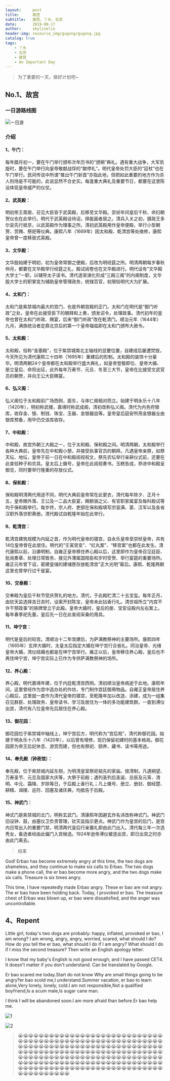```yaml
---
layout:     post
title:      故宫
subtitle:   故宫、丫头、北京
date:       2019-08-17
author:     skylinelin
header-img: resource_img/gugong/gugong.jpg
catalog: true
tags:
    - 丫头
    - 北京
    - 故宫
    - An Important Day
---
```


> 为了重要的一天，做好计划吧~

## No.1、故宫

### 一日游路线图

![一日游](/resource_img/gugong/ggyl.png)

### 介绍

#### 1、午门：

每年腊月初一，要在午门举行颁布次年历书的“颁朔”典礼。遇有重大战争，大军凯旋时，要在午门举行向皇帝敬献战俘的“献停礼”。明代皇帝处罚大臣的“廷杖”也在午门举行。民间传说中所谓“推出午门斩首”亦指此地，但把如此重要的地方作为杀人刑场是不可能的，此说显然不合史实。每逢重大典礼及重要节日，都要在这里陈设体现皇帝威严的仪仗。

#### 2、武英殿：

明初帝王斋居、召见大臣皆于武英殿，后移至文华殿。崇祯年间皇后千秋、命妇朝贺仪也在此举行。明代于武英殿设待诏，择能画者居之。清兵入关之初，摄政王多尔衮先行抵京，以武英殿作为理事之所。清初武英殿用作皇帝便殿，举行小型朝贺、赏赐、祭祀等仪典。康熙八年（1669年）因太和殿、乾清宫等处维修，康熙皇帝曾一度移居式英殿。

#### 3、文华殿：

文华股始建于明初，初为皇帝常御之便殿，后改为明经筵之所。明清两朝每岁春秋仲月，都要在文华殿举行经筵之礼，殿试阅卷也在文华殿进行。明代设有“文华殿大学士”一职，以辅导太子读书。清代逐渐演化形成“三殿三阁”的内阁制度，文华股大学士的职掌变为辅助皇帝管理政务，统辖百官，权限较明代大为扩展。

#### 4、太和门：

太和门是紫禁城内最大的宫门，也是外朝宫殿的正门。太和门在明代是“御门听政”之处，皇帝在此接受臣下的朝拜和上奏，颁发诏令，处理政事。清代初年的皇帝也曾在太和门听政、赐宴，后来“御门听政”改在乾清门。顺治元年（1644年）九月，满族统治者定鼎北京后的第一个皇帝福临即在太和门颁布大赦令。

#### 5、太和殿：

太和殿，俗称“金塞殿”，位于紫禁城南北主轴线的显要位置，自建成后屡遭焚毁，今天所见为清代康熙三十四年（1695年）重建后的形制。太和殿的装饰十分豪华。明清两朝24个皇帝都在太和殿举行盛大典礼，如皇帝登极即位、皇帝大婚、册立皇后、命将出征，此外每年万寿节、元旦、冬至三大节，皇帝在比接受文武官员的朝贺，并向王公大臣赐宴。

#### 6、弘义阁：

弘义阁位于太和殿前广场西侧，面东，与体仁阁相对而立。始建于明永乐十八年（1420年），明初称武楼，嘉靖时称武成阁，清初改称弘义阁。清代为内务府银库，收存金、银、制钱、珠宝、玉器、金银器皿等。皇帝皇后庭安所用金银器业由银库预备，用毕仍交该库收存。

#### 7、中和殿：

中和殿，故宫外朝三大殿之一，位于太和殿、保和殿之间。明清两朝，太和殿举行各种大典前，皇帝先在中和殿小憩，并接受执事官员的朝拜。凡遇皇帝亲祭，如祭天坛、地坛，皇帝于前一日在中和殿阅视祝文，祭先农坛举行亲耕仪式前，还要在此查验种子和农具。皇太后上徽号，皇帝在此阅视奏书。玉糕告成，恭进中和殿呈御览，同时要举行隆重的存放仪式。

#### 8、保和殿：

保和殿明清两代用途不同，明代大典前皇帝常在此更衣，清代每年除夕、正月十五，皇帝赐外落、王公及一二品大臣宴，赐额骑之父、有官职家属宴及每科殿试等均于保和殿举行。每岁终，宗人府、吏部在保和殿填写宗室满、蒙、汉军以及各省汉职外落世职黄册。清代殿试自乾隆年始在此举行。

#### 9、乾清宫：

乾清宫建筑规模为内延之首，作为明代皇帝的寝宫，自永乐皇帝至崇桢皇帝，共有14位皇帝曾在此居住。明代的“壬寅宫变”、“红丸案”、“移宫案”也都在此发生。清代康熙以前，沿袭明制，自雍正皇帝移住养心殿以后，这里即作为皇帝召见廷臣、批阅奏章、处理日常致务、接见外薄属国陪臣和岁时受贺、举行宴筵的重要场所。雍正元年曾下诏，密建皇储的建储匣存放乾清宫“正大光明”匾后。康熙、乾隆两朝这里也曾举行过千叟宴。

#### 10、交泰殿：

交奉殿为皇后千秋节受庆贺礼的地方。清代，于此殿贮清二十五宝玺。每年正月，由钦天监选择吉日吉时，设案开封陈宝，皇帝未此拈香行礼。清世祖所立“内宫不许干预政事”的铁牌曾立于此殿。皇帝大婚时，皇后的册、宝安设殿内左右案上。每年春季祀先蚕，皇后先一日在此查阅采桑的用具。

#### 11、坤宁宫：

明代是皇后的较宫。清顺治十二年改建后，为萨满教祭神的主要场所。康熙四年（1665年）玄烨大婚时，太皇太后指定大婚在坤宁宫行合爸礼。同治皇帝、光绪皇帝大婚，湾仪结婚也都是在坤宁宫举行。雍正以后，皇帝移住养心殿，皇后也不再住坤宁宫，坤宁宫实际上已作为专供萨满教祭神的场所。

#### 12、养心殿：

养心殿，明代嘉靖年建，位于内廷乾清宫西侧。清初顺治皇帝病逝于此地。康熙年间，这里曾经作为宫中造办处的作坊，专门制作宫廷御用物品。自雍正皇帝居住养心殿后，这里就一直作为清代皇帝的寝宫，至乾隆年加以改造、添建，成为一组集召见群臣、处理政务、皇帝读书、学习及居住为一体的多功能建筑群。一直到溥仪出宫，清代有八位皇帝先后居住在养心殿。

#### 13、御花园：

御花园位于紫禁城中轴线上，坤宁宫后方，明代称为“宫后苑”，清代称御花园。始建于明永乐十八年（1420年），以后曾有增修，现仍保留初建时的基本格局。御花园原为帝王后妃休息、游赏而建，但也有祭祀、颐养、藏书、读书等用途。

#### 14、奉先殿（钟表馆）：

奉先殿，位于紫禁城内延东侧，为明清皇室祭祀祖先的家庙。按清制，凡遇朔望、万寿圣节、元旦及国家大庆等，大祭于前殿；遇列圣列后圣诞、忌辰及元宵、清明、中元、霜降、岁除等日，于后殿上香行礼；凡上徽号、册立、册封、御经楚、耕精、谒陵、巡符、回塞及诸庆典，均抵告于后殿。

#### 15、神武门：

神式门是紫禁城的北门，明称玄武门。清康熙年因避玄炸名讳改称神式门。神武门旧设钟、鼓，由塞仪卫负责管理，钦天监指示更点。神武门作为皇宫的后门，是宫内日常出入的重要门禁，明清两代皇后行亲蚕礼即由此门出入。清代每三年一次选秀女，备选者经由此偏门入宫候选。1924年逊帝溥仪被逐出宫，即日出宫之时亦由此门离去。

> 结束

God! Erbao has become extremely angry at this time, the two dogs are shameless, and they continue to make six calls to Erbao. The two dogs make a phone call, the er bao become more angry, and the two dogs make six calls. Treasure is six times angry.

This time, I have repeatedly made Erbao angry. These er bao are not angry. The er bao have been holding back. Today, I provoked er bao. The treasure chest of Erbao was blown up, er bao were dissatisfied, and the anger was uncontrollable.

## 4、Repent

Little girl, today's two dogs are probably: happy, inflated, provoked er bao, I am wrong? I am wrong, angry, angry, worried, scared, what should I do? How do you tell the er bao, what should I do if I am angry? What should I do if I miss the second treasure? Then write an English apology letter.

I know that my baby's English is not good enough, and I have passed CET4. It doesn't matter if you don't understand. Can be translated by Google.

Er bao scared me today.Start do not know Why are small things going to be angry?er bao scold me,I understand.Summer vacation, er bao to learn alone,Very lonely, lonely, cold.I am not responsible,Not a qualified boyfriend,Is a scum male,Is sugar cane man.

I think I will be abandoned soon.I am more afraid than before.Er bao help me.



![1](/resource_img/yt/wc.png)

![2](/resource_img/yt/l.png)



> 😭😭😭😭😭😭😭😭😭😭😭😭😭😭😭😭😭😭😭😭😭😭😭😭😭😭😭😭😭😭😭😭😭😭😭😭😭😭😭😭😭😭😭😭😭😭😭😭😭😭😭😭😭😭😭😭😭😭😭😭😭😭😭😭😭😭😭😭😭😭😭😭😭😭😭😭😭😭😭😭😭😭😭😭😭😭😭😭😭😭😭😭😭😭😭😭😭😭😭😭😭😭😭😭😭😭😭😭😭😭😭😭😭😭😭😭😭😭😭😭😭😭😭😭😭😭😭😭😭😭😭😭😭😭😭😭😭😭😭😭😭😭😭😭😭😭😭😭😭😭😭😭😭😭😭😭😭😭😭😭😭😭😭😭😭😭😭😭😭😭😭😭😭😭😭😭😭😭😭😭😭😭😭😭😭😭😭😭😭😭😭😭😭😭😭😭😭😭😭😭😭😭😭😭😭😭